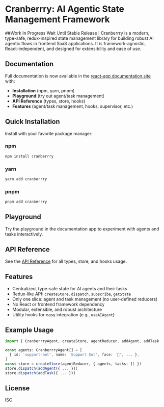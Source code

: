 # Cranberrry: AI Agentic State Management Framework
##Work In Progress Wait Until Stable Release !
Cranberrry is a modern, type-safe, redux-inspired state management library for building robust AI agentic flows in frontend SaaS applications. It is framework-agnostic, React-independent, and designed for extensibility and ease of use.

## Documentation

Full documentation is now available in the [react-app documentation site](../react-app) with:
- **Installation** (npm, yarn, pnpm)
- **Playground** (try out agent/task management)
- **API Reference** (types, store, hooks)
- **Features** (agent/task management, hooks, supervisor, etc.)

## Quick Installation

Install with your favorite package manager:

### npm
```bash
npm install cranberrry
```

### yarn
```bash
yarn add cranberrry
```

### pnpm
```bash
pnpm add cranberrry
```

## Playground

Try the playground in the documentation app to experiment with agents and tasks interactively.

## API Reference

See the [API Reference](../react-app/src/components/docs/api-reference-doc.tsx) for all types, store, and hooks usage.

## Features

- Centralized, type-safe state for AI agents and their tasks
- Redux-like API: `createStore`, `dispatch`, `subscribe`, `getState`
- Only one slice: agent and task management (no user-defined reducers)
- No React or frontend framework dependency
- Modular, extensible, and robust architecture
- Utility hooks for easy integration (e.g., `useAIAgent`)

## Example Usage

```ts
import { CranberrryAgent, createStore, agentReducer, addAgent, addTask } from 'cranberrry'

const agents: CranberrryAgent[] = [
  { id: 'support-bot', name: 'Support Bot', face: '🤖', ... },
]
const store = createStore(agentReducer, { agents, tasks: [] })
store.dispatch(addAgent({ ... }))
store.dispatch(addTask({ ... }))
```

## License
ISC 